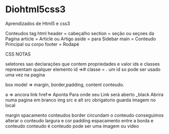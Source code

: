 # Diohtml5css3
Aprendizados de Html5 e css3

Conteudos tag html
header = cabeçalho
section = seção ou seçoes da Pagina
article = Article ou Artigo
aside  = para Sidebar
main = Conteudo Principal ou corpo
footer = Rodapé 


CSS NOTAS

seletores sao declarações que contem propriedades e valor
ids e classes representam qualquer elemento
id =>#
classe = .
um id so pode ser usado uma vez na pagina


box model => margin, border,padding, content conteudo.

a => ancora link  href=> Aponta Para onde seu Link será aberto
_black Abrira numa pagina em branco
img src e alt src obrigatorio guarda imagem no local

margin spacamento conteudos
border circundam o conteudo conseguimos alterar o conteudo largura e cor
padding espacamento entre a borda e conteudo
conteudo é conteudo pode ser uma imagem ou video
